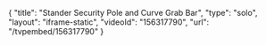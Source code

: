 {
    "title": "Stander Security Pole and Curve Grab Bar",
    "type": "solo",
    "layout": "iframe-static",
    "videoId": "156317790",
    "url": "\/tvpembed\/156317790"
}